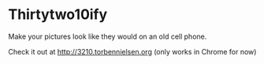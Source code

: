 Thirtytwo10ify
==============

Make your pictures look like they would on an old cell phone.

Check it out at http://3210.torbennielsen.org (only works in Chrome for now)
